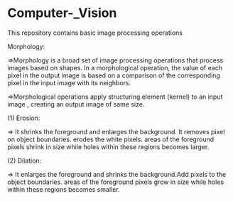 # Computer-_Vision
This repository contains basic image processing operations

Morphology:

=>Morphology is a broad set of image processing operations that process images based on shapes. In a morphological operation, the value of each pixel in the output image is based on a comparison of the corresponding pixel in the input image with its neighbors.

=>Morphological operations apply structuring element (kernel) to an input image , creating an output image of same size.


(1) Erosion:

=> It shrinks the foreground and enlarges the background. It removes pixel on object boundaries. erodes the white pixels. areas of the foreground pixels shrink in size while holes within these regions becomes larger.

(2) Dilation:

=> It enlarges the foreground and shrinks  the background.Add pixels to the object boundaries. areas of the foreground pixels grow in size      while holes within these regions becomes smaller.
